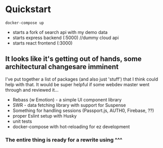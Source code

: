 # Quickstart
`docker-compose up`
 - starts a fork of search api with my demo data
 - starts express backend (:5000) //dummy cloud api
 - starts react frontend (:3000)

## It looks like it's getting out of hands, some architectural changesare imminent
I've put together a list of packages (and also just 'stuff') that I think could help with that. It would be super helpful if some webdev master went through and reviewed it...
 - Rebass (w Emotion) - a simple UI component library
 - SWR - data fetching library with support for Suspense
 - Something for handling sessions (Passport.js, AUTH0, Firebase, ??)
 - proper Eslint setup with Husky
 - unit tests
 - docker-compose with hot-reloading for ez development

### The entire thing is ready for a rewrite using ^^^
